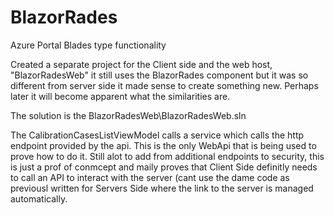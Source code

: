# BlazorRades
Azure Portal Blades type functionality

Created a separate project for the Client side and the web host, "BlazorRadesWeb" it still uses the BlazorRades component but it was so different from server side it made sense to create something new. Perhaps later it will become apparent what the similarities are.

The solution is the BlazorRadesWeb\BlazorRadesWeb.sln

The CalibrationCasesListViewModel calls a service which calls the http endpoint provided by the api. This is the only WebApi that is being used to prove how to do it. Still alot to add from additional endpoints to security, this is just a prof of conmcept and maily proves that Client Side definitly needs to call an API to interact with the server (cant use the dame code as previousl written for Servers Side where the link to the server is managed automatically.


